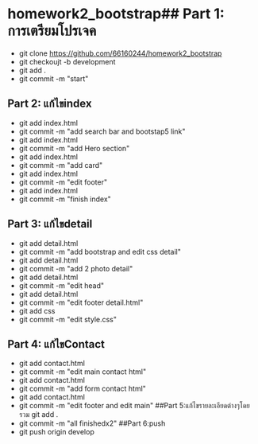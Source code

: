 # homework2_bootstrap## Part 1: การเตรียมโปรเจค
- git clone https://github.com/66160244/homework2_bootstrap
- git checkoujt -b development
- git add .
- git commit -m "start"
## Part 2: แก้ไขindex
- git add index.html
- git commit -m "add search bar and bootstap5 link"
- git add index.html
- git commit -m "add Hero section"
- git add index.html
- git commit -m "add card"
- git add index.html
- git commit -m "edit footer"
- git add index.html
- git commit -m "finish index"
## Part 3: แก้ไขdetail
- git add detail.html
- git commit -m "add bootstrap and edit css detail"
- git add detail.html
- git commit -m "add 2 photo detail"
- git add detail.html
- git commit -m "edit head"
- git add detail.html
- git commit -m "edit footer detail.html"
- git add css
- git commit -m "edit style.css"
## Part 4: แก้ไขContact
- git add contact.html
- git commit -m "edit main contact html"
- git add contact.html
- git commit -m "add form contact html"
- git add contact.html
- git commit -m "edit footer and edit main"
##Part 5:แก้ไขรายละเอียดต่างๆโดยรวม
git add .
- git commit -m "all finishedx2"
##Part 6:push
- git push origin develop